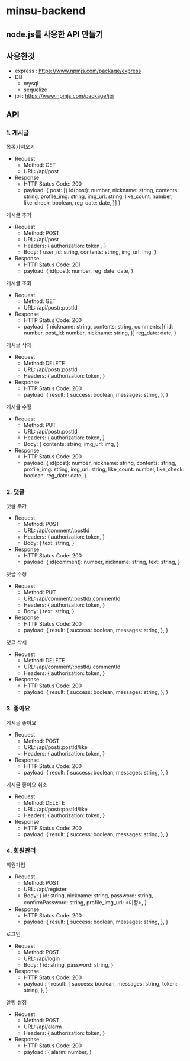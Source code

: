 # minsu-backend
node.js를 사용한 API 만들기
---
## 사용한것
- express : https://www.npmjs.com/package/express
- DB
  - mysql
  - sequelize
- joi : https://www.npmjs.com/package/joi

## API
### 1. 게시글
목록가져오기
- Request
  - Method: GET
  - URL: /api/post
- Response
  - HTTP Status Code: 200
  - payload:
  {
    post: [{
      id(post): number,
      nickname: string,
      contents: string,
      profile_img: string,
      img_url: string,
      like_count: number,
      like_check: boolean,
      reg_date: date,
    }]
  }
  
  
게시글 추가
- Request
  - Method: POST
  - URL: /api/post
  - Headers: 
  { 
    authorization: token ,
  }
  - Body: 
  {
    user_id: string,
    contents: string,
    img_url: img,
  }
- Response
  - HTTP Status Code: 201
  - payload: 
  {
    id(post): number,
    reg_date: date,
  }

게시글 조회
- Request
  - Method: GET
  - URL: /api/post/:postId
- Response
  - HTTP Status Code: 200
  - payload:
  {
    nickname: string,
    contents: string,
    comments:[{
      id: number,
      post_id: number,
      nickname: string,
    }]
    reg_date: date,
  }

게시글 삭제
- Request
  - Method: DELETE
  - URL: /api/post/:postId
  - Headers:
  {
    authorization: token,
  }
- Response
  - HTTP Status Code: 200
  - payload:
  {
    result: {
      success: boolean,
      messages: string,
    },
  }

게시글 수정
- Request
  - Method: PUT
  - URL: /api/post/:postId
  - Headers:
  {
    authorization: token,
  }
  - Body:
  {
    contents: string,
    img_url: img,
  }
- Response
  - HTTP Status Code: 200
  - payload:
  {
    id(post): number,
    nickname: string,
    contents: string,
    profile_img: string,
    img_url: string,
    like_count: number,
    like_check: boolean,
    reg_date: date,
  }

### 2. 댓글
댓글 추가
- Request
  - Method: POST
  - URL: /api/comment/:postId
  - Headers:
  {
    authorization: token,
  }
  - Body:
  {
    text: string,
  }
- Response
  - HTTP Status Code: 200
  - payload:
  {
    id(comment): number,
    nickname: string,
    text: string,
  }

댓글 수정
- Request
  - Method: PUT
  - URL: /api/comment/:postId/:commentId
  - Headers:
  {
    authorization: token,
  }
  - Body:
  {
    text: string,
  }
- Response
  - HTTP Status Code: 200
  - payload:
  {
    result: {
      success: boolean,
      messages: string,
    },
  }

댓글 삭제
- Request
  - Method: DELETE
  - URL: /api/comment/:postId/:commentId
  - Headers: {
    authorization: token,
  }
- Response
  - HTTP Status Code: 200
  - payload:
  {
    result: {
      success: boolean,
      messages: string,
    },
  }

### 3. 좋아요
게시글 좋아요
- Request
  - Method: POST
  - URL: /api/post/:postId/like
  - Headers: {
    authorization: token,
  }
- Response
  - HTTP Status Code: 200
  - payload:
  {
    result: {
      success: boolean,
      messages: string,
    },
  }

게시글 좋아요 취소
- Request
  - Method: DELETE
  - URL: /api/post/:postId/like
  - Headers: {
    authorization: token,
  }
- Response
  - HTTP Status Code: 200
  - payload:
  {
    result: {
      success: boolean,
      messages: string,
    },
  }

### 4. 회원관리
회원가입
- Request
  - Method: POST
  - URL: /api/register
  - Body: {
    id: string,
    nickname: string,
    password: string,
    confirmPassword: string,
    profile_img_url: <미정>,
  }
- Response
  - HTTP Status Code: 200
  - payload: 
  {
    result: {
      success: boolean,
      messages: string,
    },
  }

로그인
- Request
  - Method: POST
  - URL: /api/login
  - Body: {
    id: string,
    password: string,
  }
- Response
  - HTTP Status Code: 200
  - payload :
  {
    result: {
      success: boolean,
      messages: string,
      token: string,
    },
  }

알림 설정
- Request
  - Method: POST
  - URL: /api/alarm
  - Headers: {
    authorization: token,
  }
- Response
  - HTTP Status Code: 200
  - payload :
  {
    alarm: number,
  }